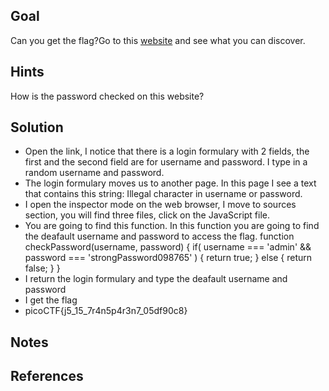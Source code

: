 ## Goal
Can you get the flag?Go to this [website](http://saturn.picoctf.net:50920/) and see what you can discover.
## Hints
How is the password checked on this website?
## Solution
+ Open the link, I notice that there is a login formulary with 2 fields, the first  and the second field are for username and password. I type in a random username and password.
+ The login formulary moves us to another page. In this page I see a text that contains this string: Illegal character in username or password.
+ I open the inspector mode on the web browser, I move to sources section, you will find three files, click on the JavaScript file.
+ You are going to find this function. In this function you are going to find the deafault username and password to access the flag.
	function checkPassword(username, password)
	{
	  if( username === 'admin' && password === 'strongPassword098765' )
	  {
	    return true;
	  }
	  else
	  {
	    return false;
	  }
	}
+ I return the login formulary and type the deafault username and password
+ I get the flag
+ picoCTF{j5_15_7r4n5p4r3n7_05df90c8}

## Notes

## References